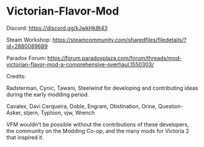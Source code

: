 # Victorian-Flavor-Mod

Discord: https://discord.gg/kJwkHk8t43

Steam Workshop: https://steamcommunity.com/sharedfiles/filedetails/?id=2880089689

Paradox Forum: https://forum.paradoxplaza.com/forum/threads/mod-victorian-flavor-mod-a-comprehensive-overhaul.1550303/



Credits:

Radsterman, Cynic, Tawani, Steelwind for developing and contributing ideas during the early modding period.

Cavalex, Davi Cerqueira, Doble, Engram, Obstination, Orine, Question-Asker, stjern, Typhion, vjw, Wrench


VFM wouldn't be possible without the contributions of these developers, the community on the Modding Co-op, and the many mods for Victoria 2 that inspired it.
